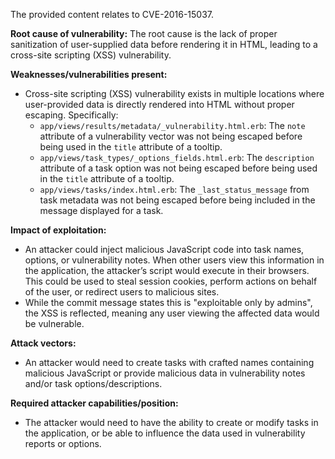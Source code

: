 The provided content relates to CVE-2016-15037.

**Root cause of vulnerability:**
The root cause is the lack of proper sanitization of user-supplied data before rendering it in HTML, leading to a cross-site scripting (XSS) vulnerability.

**Weaknesses/vulnerabilities present:**
- Cross-site scripting (XSS) vulnerability exists in multiple locations where user-provided data is directly rendered into HTML without proper escaping. Specifically:
    - `app/views/results/metadata/_vulnerability.html.erb`: The `note` attribute of a vulnerability vector was not being escaped before being used in the `title` attribute of a tooltip.
    - `app/views/task_types/_options_fields.html.erb`: The `description` attribute of a task option was not being escaped before being used in the `title` attribute of a tooltip.
    - `app/views/tasks/index.html.erb`: The `_last_status_message` from task metadata was not being escaped before being included in the message displayed for a task.

**Impact of exploitation:**
- An attacker could inject malicious JavaScript code into task names, options, or vulnerability notes. When other users view this information in the application, the attacker’s script would execute in their browsers. This could be used to steal session cookies, perform actions on behalf of the user, or redirect users to malicious sites.
- While the commit message states this is "exploitable only by admins", the XSS is reflected, meaning any user viewing the affected data would be vulnerable.

**Attack vectors:**
- An attacker would need to create tasks with crafted names containing malicious JavaScript or provide malicious data in vulnerability notes and/or task options/descriptions.

**Required attacker capabilities/position:**
- The attacker would need to have the ability to create or modify tasks in the application, or be able to influence the data used in vulnerability reports or options.